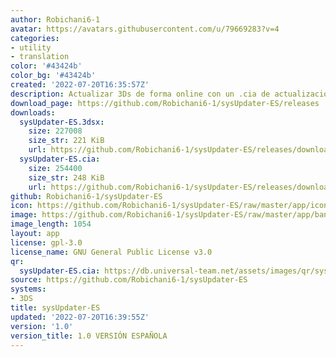 ```yaml
---
author: Robichani6-1
avatar: https://avatars.githubusercontent.com/u/79669283?v=4
categories:
- utility
- translation
color: '#43424b'
color_bg: '#43424b'
created: '2022-07-20T16:35:57Z'
description: Actualizar 3Ds de forma online con un .cia de actualización
download_page: https://github.com/Robichani6-1/sysUpdater-ES/releases
downloads:
  sysUpdater-ES.3dsx:
    size: 227008
    size_str: 221 KiB
    url: https://github.com/Robichani6-1/sysUpdater-ES/releases/download/1.0/sysUpdater-ES.3dsx
  sysUpdater-ES.cia:
    size: 254400
    size_str: 248 KiB
    url: https://github.com/Robichani6-1/sysUpdater-ES/releases/download/1.0/sysUpdater-ES.cia
github: Robichani6-1/sysUpdater-ES
icon: https://github.com/Robichani6-1/sysUpdater-ES/raw/master/app/icon48x48.png
image: https://github.com/Robichani6-1/sysUpdater-ES/raw/master/app/banner.png
image_length: 1054
layout: app
license: gpl-3.0
license_name: GNU General Public License v3.0
qr:
  sysUpdater-ES.cia: https://db.universal-team.net/assets/images/qr/sysupdater-es-cia.png
source: https://github.com/Robichani6-1/sysUpdater-ES
systems:
- 3DS
title: sysUpdater-ES
updated: '2022-07-20T16:39:55Z'
version: '1.0'
version_title: 1.0 VERSIÓN ESPAÑOLA
---
```

